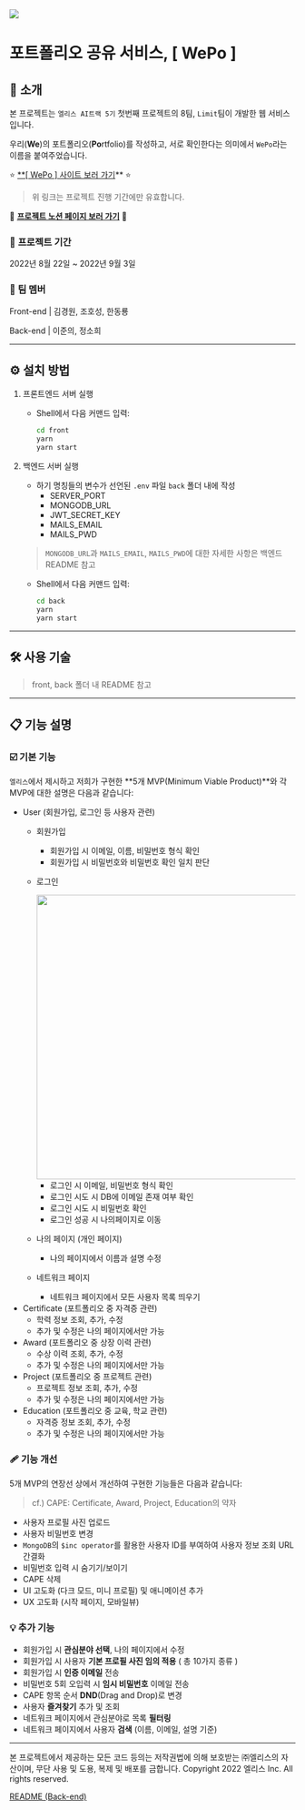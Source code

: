 <img src="https://imgcloud.s3.us-east-1.wasabisys.com/yez78HiM58.png"/>

# 포트폴리오 공유 서비스, [ WePo ]

## 👋 소개

본 프로젝트는 `엘리스 AI트랙 5기` 첫번째 프로젝트의 8팀, `Limit`팀이 개발한 웹 서비스입니다.

우리(**We**)의 포트폴리오(**Po**rtfolio)를 작성하고, 서로 확인한다는 의미에서 `WePo`라는 이름을 붙여주었습니다.

⭐ [**[ WePo ] 사이트 보러 가기](http://kdt-ai5-team08.elicecoding.com/)** ⭐

> 위 링크는 프로젝트 진행 기간에만 유효합니다.
> 

📒 [**프로젝트 노션 페이지 보러 가기**](https://www.notion.so/Team-Limit-d1ce8a7ebec14b1dab9354bf4a3ede46) 📒

### 📅 **프로젝트 기간**

2022년 8월 22일 ~ 2022년 9월 3일 

### 👥 **팀 멤버**

Front-end | 김경원, 조호성, 한동룡

Back-end | 이준의, 정소희

---

## ⚙️ 설치 방법

1. 프론트엔드 서버 실행
    - Shell에서 다음 커맨드 입력:
        
        ```bash
        cd front
        yarn
        yarn start
        ```
        
2. 백엔드 서버 실행
    - 하기 명칭들의 변수가 선언된 `.env` 파일 `back` 폴더 내에 작성
        - SERVER_PORT
        - MONGODB_URL
        - JWT_SECRET_KEY
        - MAILS_EMAIL
        - MAILS_PWD
    
    > `MONGODB_URL`과 `MAILS_EMAIL`, `MAILS_PWD`에 대한 자세한 사항은 백엔드 README 참고
    > 
    - Shell에서 다음 커맨드 입력:
        
        ```bash
        cd back
        yarn
        yarn start
        ```
        
---

## 🛠️ 사용 기술

> front, back 폴더 내 README 참고

---

## 📋 기능 설명

### ☑️ 기본 기능

`엘리스`에서 제시하고 저희가 구현한 **5개 MVP(Minimum Viable Product)**와 각 MVP에 대한 설명은 다음과 같습니다:

- User (회원가입, 로그인 등 사용자 관련)
    - 회원가입
        - 회원가입 시 이메일, 이름, 비밀번호 형식 확인
        - 회원가입 시 비밀번호와 비밀번호 확인 일치 판단
    - 로그인
        
        <img src="showcase.gif" width="500px"/>
        
        - 로그인 시 이메일, 비밀번호 형식 확인
        - 로그인 시도 시 DB에 이메일 존재 여부 확인
        - 로그인 시도 시 비밀번호 확인
        - 로그인 성공 시 나의페이지로 이동
    - 나의 페이지 (개인 페이지)
        - 나의 페이지에서 이름과 설명 수정
    - 네트워크 페이지
        - 네트워크 페이지에서 모든 사용자 목록 띄우기
- Certificate (포트폴리오 중 자격증 관련)
    - 학력 정보 조회, 추가, 수정
    - 추가 및 수정은 나의 페이지에서만 가능
- Award (포트폴리오 중 상장 이력 관련)
    - 수상 이력 조회, 추가, 수정
    - 추가 및 수정은 나의 페이지에서만 가능
- Project (포트폴리오 중 프로젝트 관련)
    - 프로젝트 정보 조회, 추가, 수정
    - 추가 및 수정은 나의 페이지에서만 가능
- Education (포트폴리오 중 교육, 학교 관련)
    - 자격증 정보 조회, 추가, 수정
    - 추가 및 수정은 나의 페이지에서만 가능

### 🩹 기능 개선

5개 MVP의 연장선 상에서 개선하여 구현한 기능들은 다음과 같습니다:

> cf.) CAPE: Certificate, Award, Project, Education의 약자
> 
- 사용자 프로필 사진 업로드
- 사용자 비밀번호 변경
- `MongoDB`의 `$inc operator`를 활용한 사용자 ID를 부여하여 사용자 정보 조회 URL 간결화
- 비밀번호 입력 시 숨기기/보이기
- CAPE 삭제
- UI 고도화 (다크 모드, 미니 프로필) 및 애니메이션 추가
- UX 고도화 (시작 페이지, 모바일뷰)

### 💡 추가 기능

- 회원가입 시 **관심분야 선택**, 나의 페이지에서 수정
- 회원가입 시 사용자 **기본 프로필 사진 임의 적용** ( 총 10가지 종류 )
- 회원가입 시 **인증 이메일** 전송
- 비밀번호 5회 오입력 시 **임시 비밀번호** 이메일 전송
- CAPE 항목 순서 **DND**(Drag and Drop)로 변경
- 사용자 **즐겨찾기** 추가 및 조회
- 네트워크 페이지에서 관심분야로 목록 **필터링**
- 네트워크 페이지에서 사용자 **검색** (이름, 이메일, 설명 기준)

---

본 프로젝트에서 제공하는 모든 코드 등의는 저작권법에 의해 보호받는 ㈜엘리스의 자산이며, 무단 사용 및 도용, 복제 및 배포를 금합니다. Copyright 2022 엘리스 Inc. All rights reserved.

[README (Back-end)](https://www.notion.so/README-Back-end-451b8e8aeb17452d928f21b33ae09f61)